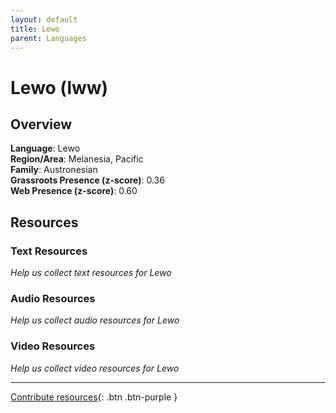 ```yaml
---
layout: default
title: Lewo
parent: Languages
---
```


# Lewo (lww)

## Overview

**Language**: Lewo  
**Region/Area**: Melanesia, Pacific  
**Family**: Austronesian  
**Grassroots Presence (z-score)**: 0.36  
**Web Presence (z-score)**: 0.60  

## Resources

### Text Resources
*Help us collect text resources for Lewo*

### Audio Resources
*Help us collect audio resources for Lewo*

### Video Resources
*Help us collect video resources for Lewo*

---

[Contribute resources](https://forms.office.com/e/1SfLJx3u1r){: .btn .btn-purple }
